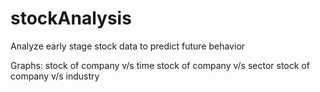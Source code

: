 # stockAnalysis
Analyze early stage stock data to predict future behavior

Graphs:
  stock of company v/s time
  stock of company v/s sector
  stock of company v/s industry
